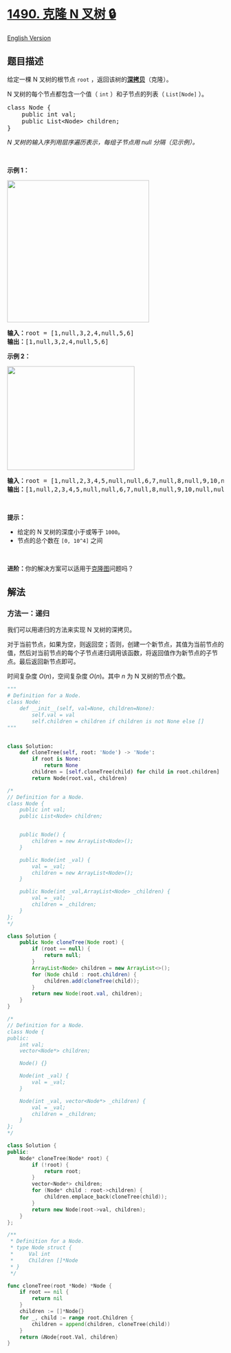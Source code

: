 # [1490. 克隆 N 叉树 🔒](https://leetcode.cn/problems/clone-n-ary-tree)

[English Version](/solution/1400-1499/1490.Clone%20N-ary%20Tree/README_EN.md)

<!-- tags:树,深度优先搜索,广度优先搜索,哈希表 -->

<!-- difficulty:中等 -->

## 题目描述

<!-- 这里写题目描述 -->

<p>给定一棵 N 叉树的根节点&nbsp;<code>root</code>&nbsp;，返回该树的<a href="https://baike.baidu.com/item/深拷贝/22785317?fr=aladdin"><strong>深拷贝</strong></a>（克隆）。</p>

<p>N 叉树的每个节点都包含一个值（ <code>int</code>&nbsp;）和子节点的列表（ <code>List[Node]</code>&nbsp;）。</p>

<pre>
class Node {
    public int val;
    public List&lt;Node&gt; children;
}
</pre>

<p><em>N 叉树的输入序列用层序遍历表示，每组子节点用 null 分隔（见示例）。</em></p>

<p>&nbsp;</p>

<p><strong>示例 1：</strong></p>

<p><img src="https://fastly.jsdelivr.net/gh/doocs/leetcode@main/solution/1400-1499/1490.Clone%20N-ary%20Tree/images/narytreeexample.png" style="width:330px" /></p>

<pre>
<strong>输入：</strong>root = [1,null,3,2,4,null,5,6]
<strong>输出：</strong>[1,null,3,2,4,null,5,6]
</pre>

<p><strong>示例 2：</strong></p>

<p><img alt="" src="https://fastly.jsdelivr.net/gh/doocs/leetcode@main/solution/1400-1499/1490.Clone%20N-ary%20Tree/images/sample_4_964.png" style="height:241px; width:296px" /></p>

<pre>
<strong>输入：</strong>root = [1,null,2,3,4,5,null,null,6,7,null,8,null,9,10,null,null,11,null,12,null,13,null,null,14]
<strong>输出：</strong>[1,null,2,3,4,5,null,null,6,7,null,8,null,9,10,null,null,11,null,12,null,13,null,null,14]
</pre>

<p>&nbsp;</p>

<p><strong>提示：</strong></p>

<ul>
	<li>给定的 N 叉树的深度小于或等于&nbsp;<code>1000</code>。</li>
	<li>节点的总个数在&nbsp;<code>[0,&nbsp;10^4]</code>&nbsp;之间</li>
</ul>

<p>&nbsp;</p>

<p><strong>进阶：</strong>你的解决方案可以适用于<a href="https://leetcode.cn/problems/clone-graph/">克隆图</a>问题吗？</p>

## 解法

### 方法一：递归

我们可以用递归的方法来实现 N 叉树的深拷贝。

对于当前节点，如果为空，则返回空；否则，创建一个新节点，其值为当前节点的值，然后对当前节点的每个子节点递归调用该函数，将返回值作为新节点的子节点。最后返回新节点即可。

时间复杂度 $O(n)$，空间复杂度 $O(n)$。其中 $n$ 为 N 叉树的节点个数。

<!-- tabs:start -->

```python
"""
# Definition for a Node.
class Node:
    def __init__(self, val=None, children=None):
        self.val = val
        self.children = children if children is not None else []
"""


class Solution:
    def cloneTree(self, root: 'Node') -> 'Node':
        if root is None:
            return None
        children = [self.cloneTree(child) for child in root.children]
        return Node(root.val, children)
```

```java
/*
// Definition for a Node.
class Node {
    public int val;
    public List<Node> children;


    public Node() {
        children = new ArrayList<Node>();
    }

    public Node(int _val) {
        val = _val;
        children = new ArrayList<Node>();
    }

    public Node(int _val,ArrayList<Node> _children) {
        val = _val;
        children = _children;
    }
};
*/

class Solution {
    public Node cloneTree(Node root) {
        if (root == null) {
            return null;
        }
        ArrayList<Node> children = new ArrayList<>();
        for (Node child : root.children) {
            children.add(cloneTree(child));
        }
        return new Node(root.val, children);
    }
}
```

```cpp
/*
// Definition for a Node.
class Node {
public:
    int val;
    vector<Node*> children;

    Node() {}

    Node(int _val) {
        val = _val;
    }

    Node(int _val, vector<Node*> _children) {
        val = _val;
        children = _children;
    }
};
*/

class Solution {
public:
    Node* cloneTree(Node* root) {
        if (!root) {
            return root;
        }
        vector<Node*> children;
        for (Node* child : root->children) {
            children.emplace_back(cloneTree(child));
        }
        return new Node(root->val, children);
    }
};
```

```go
/**
 * Definition for a Node.
 * type Node struct {
 *     Val int
 *     Children []*Node
 * }
 */

func cloneTree(root *Node) *Node {
	if root == nil {
		return nil
	}
	children := []*Node{}
	for _, child := range root.Children {
		children = append(children, cloneTree(child))
	}
	return &Node{root.Val, children}
}
```

<!-- tabs:end -->

<!-- end -->
